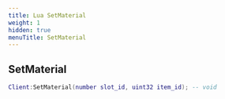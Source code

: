 ```yaml
---
title: Lua SetMaterial
weight: 1
hidden: true
menuTitle: SetMaterial
---
```

## SetMaterial
```lua
Client:SetMaterial(number slot_id, uint32 item_id); -- void
```